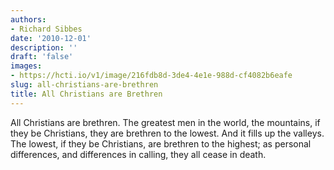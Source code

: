 ```yaml
---
authors:
- Richard Sibbes
date: '2010-12-01'
description: ''
draft: 'false'
images:
- https://hcti.io/v1/image/216fdb8d-3de4-4e1e-988d-cf4082b6eafe
slug: all-christians-are-brethren
title: All Christians are Brethren
---
```


All Christians are brethren. The greatest men in the world, the mountains, if they be Christians, they are brethren to the lowest. And it fills up the valleys. The lowest, if they be Christians, are brethren to the highest; as personal differences, and differences in calling, they all cease in death.